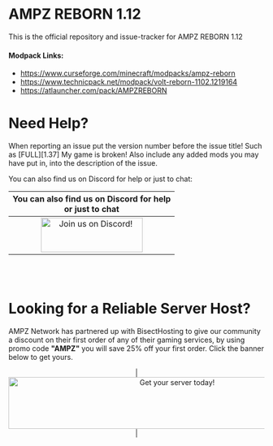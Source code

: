 AMPZ REBORN 1.12
======
This is the official repository and issue-tracker for AMPZ REBORN 1.12
    
#### Modpack Links: 
+ https://www.curseforge.com/minecraft/modpacks/ampz-reborn 
+ https://www.technicpack.net/modpack/volt-reborn-1102.1219164  
+ https://atlauncher.com/pack/AMPZREBORN  
  
Need Help?
======
When reporting an issue put the version number before the issue title! Such as [FULL][1.37] My game is broken! Also include any added mods you may have put in, into the description of the issue. 
 
You can also find us on Discord for help or just to chat:   
  
|You can also find us on Discord for help<br>or just to chat|
|:------------:|
|<a href="https://discord.gg/enrpMDd"><img src="https://discordapp.com/assets/fc0b01fe10a0b8c602fb0106d8189d9b.png" alt="Join us on Discord!"  width="200" height="68"></a>|
<br>
<br>

Looking for a Reliable Server Host?
======
AMPZ Network has partnered up with BisectHosting to give our community a discount on their first order of any of their gaming services, by using promo code **"AMPZ"** you will save 25% off your first order. Click the banner below to get yours. 

<p align="center">
| <a href="https://bisecthosting.com/AMPZ"><img src="https://www.bisecthosting.com/partners/custom-banners/efc540da-bc63-4958-9524-27f5e8c7dd87.png" alt="Get your server today!"  width="648" height="102"></a>|
</p>
